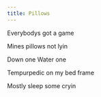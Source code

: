 ```yaml
---
title: Pillows
---
```

Everybodys got a game

Mines pillows not lyin

Down one
Water one

Tempurpedic on my bed frame 

Mostly sleep some cryin
